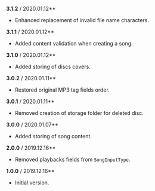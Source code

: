 ﻿**3.1.2** / 2020.01.12**
* Enhanced replacement of invalid file name characters.

**3.1.1** / 2020.01.12**
* Added content validation when creating a song.

**3.1.0** / 2020.01.12**
* Added storing of discs covers.

**3.0.2** / 2020.01.11**
* Restored original MP3 tag fields order.

**3.0.1** / 2020.01.11**
* Removed creation of storage folder for deleted disc.

**3.0.0** / 2020.01.07**
* Added storing of song content.

**2.0.0** / 2019.12.16**
* Removed playbacks fields from `SongInputType`.

**1.0.0** / 2019.12.16**
* Initial version.
